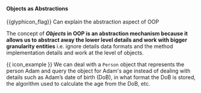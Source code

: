 <div id="title">

#### Objects as Abstractions

</div>

<span id="prereqs"></span>

<span id="outcomes">{{glyphicon_flag}} Can explain the abstraction aspect of OOP</span>

<div id="body">

The concept of **_Objects_ in OOP is an abstraction mechanism because it allows us to abstract away the lower level details and work with bigger granularity entities** i.e. ignore details data formats and the method implementation details and work at the level of objects.

<tip-box>

{{ icon_example }} We can deal with a `Person` object that represents the person Adam and query the object for Adam's age instead of dealing with details such as Adam’s date of birth (DoB), in what format the DoB is stored, the algorithm used to calculate the age from the DoB, etc.

</tip-box>

</div>

<div id="extras">
</div>